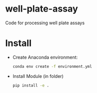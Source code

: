 # well-plate-assay
Code for processing well plate assays

# Install
* Create Anaconda environment:
    ```bash
    conda env create -f environment.yml
    ```
* Install Module (in folder)
    ```bash
    pip install -e .
    ```